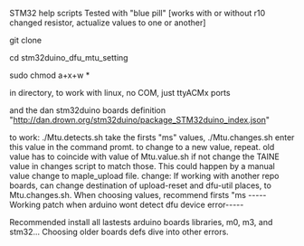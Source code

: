 STM32 help scripts
Tested with "blue pill"
[works with or without r10 changed resistor,
actualize values to one or another]


git clone

cd stm32duino_dfu_mtu_setting

sudo chmod a+x+w *


in directory,
to work with linux, no COM, just ttyACMx ports

and the dan stm32duino boards definition "http://dan.drown.org/stm32duino/package_STM32duino_index.json"


to work:
./Mtu.detects.sh 
take the firsts "ms" values, 
./Mtu.changes.sh 
enter this value in the command promt.
to change to a new value, repeat.
old value has to coincide with value of Mtu.value.sh
if not change the TAINE value in changes script
to match those. This could happen by a manual value change
to maple_upload file.
change:
If working with another repo boards, can change destination of upload-reset and dfu-util places, to Mtu.changes.sh.
When choosing values, recommend firsts "ms
-----Working patch when arduino wont detect dfu device error-----


Recommended install all lastests arduino boards libraries, m0, m3, and stm32... Choosing older boards defs dive into other errors.
